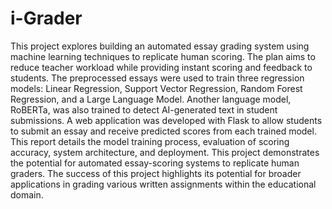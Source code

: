 # i-Grader

This project explores building an automated essay grading system using machine learning techniques to replicate human scoring. The plan aims to reduce teacher workload while providing instant scoring and feedback to students. The preprocessed essays were used to train three regression models: Linear Regression, Support Vector Regression, Random Forest Regression, and a Large Language Model. Another language model, RoBERTa, was also trained to detect AI-generated text in student submissions. A web application was developed with Flask to allow students to submit an essay and receive predicted scores from each trained model. This report details the model training process, evaluation of scoring accuracy, system architecture, and deployment. This project demonstrates the potential for automated essay-scoring systems to replicate human graders. The success of this project highlights its potential for broader applications in grading various written assignments within the educational domain.


